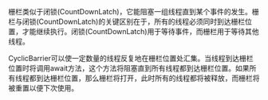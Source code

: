 栅栏类似于闭锁(CountDownLatch)，它能阻塞一组线程直到某个事件的发生。栅栏与闭锁(CountDownLatch)的关键区别在于，所有的线程必须同时到达栅栏位置，才能继续执行。闭锁(CountDownLatch)用于等待事件，而栅栏用于等待其他线程。

CyclicBarrier可以使一定数量的线程反复地在栅栏位置处汇集。当线程到达栅栏位置时将调用await方法，这个方法将阻塞直到所有线程都到达栅栏位置。如果所有线程都到达栅栏位置，那么栅栏将打开，此时所有的线程都将被释放，而栅栏将被重置以便下次使用。